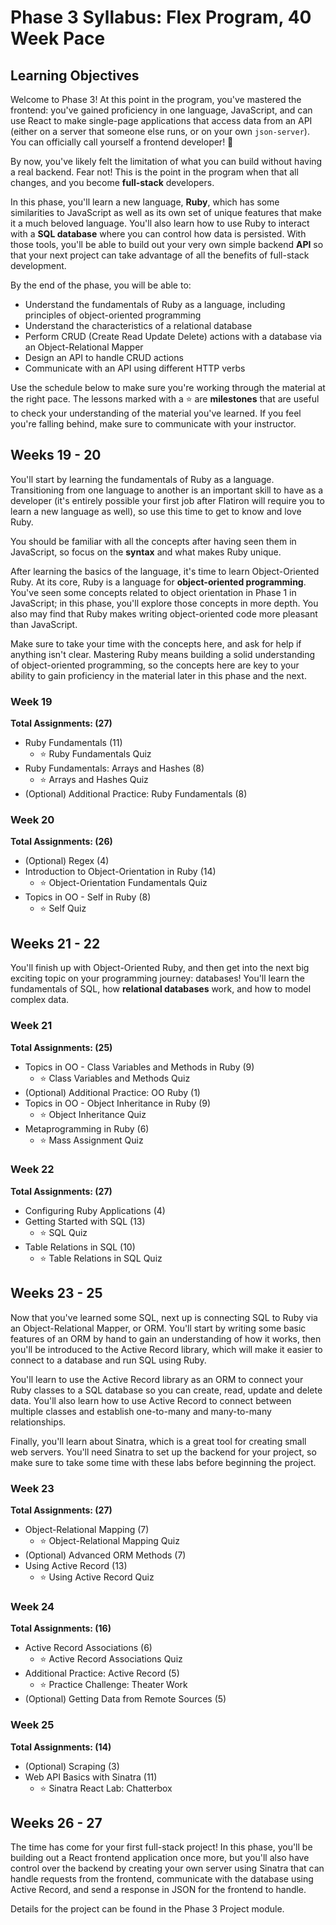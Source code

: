 # Phase 3 Syllabus: Flex Program, 40 Week Pace

## Learning Objectives

Welcome to Phase 3! At this point in the program, you've mastered the frontend:
you've gained proficiency in one language, JavaScript, and can use React to make
single-page applications that access data from an API (either on a server that
someone else runs, or on your own `json-server`). You can officially call
yourself a frontend developer! 🎉

By now, you've likely felt the limitation of what you can build without having a
real backend. Fear not! This is the point in the program when that all changes,
and you become **full-stack** developers.

In this phase, you'll learn a new language, **Ruby**, which has some
similarities to JavaScript as well as its own set of unique features that make
it a much beloved language. You'll also learn how to use Ruby to interact with a
**SQL database** where you can control how data is persisted. With those tools,
you'll be able to build out your very own simple backend **API** so that your
next project can take advantage of all the benefits of full-stack development.

By the end of the phase, you will be able to:

- Understand the fundamentals of Ruby as a language, including principles of
  object-oriented programming
- Understand the characteristics of a relational database
- Perform CRUD (Create Read Update Delete) actions with a database via an
  Object-Relational Mapper
- Design an API to handle CRUD actions
- Communicate with an API using different HTTP verbs

Use the schedule below to make sure you're working through the material at
the right pace. The lessons marked with a ⭐️ are **milestones** that are useful
to check your understanding of the material you've learned. If you feel you're
falling behind, make sure to communicate with your instructor.

## Weeks 19 - 20

You'll start by learning the fundamentals of Ruby as a language. Transitioning
from one language to another is an important skill to have as a developer (it's
entirely possible your first job after Flatiron will require you to learn a new
language as well), so use this time to get to know and love Ruby.

You should be familiar with all the concepts after having seen them in
JavaScript, so focus on the **syntax** and what makes Ruby unique.

After learning the basics of the language, it's time to learn Object-Oriented
Ruby. At its core, Ruby is a language for **object-oriented programming**.
You've seen some concepts related to object orientation in Phase 1 in
JavaScript; in this phase, you'll explore those concepts in more depth. You also
may find that Ruby makes writing object-oriented code more pleasant than
JavaScript.

Make sure to take your time with the concepts here, and ask for help if anything
isn't clear. Mastering Ruby means building a solid understanding of
object-oriented programming, so the concepts here are key to your ability to
gain proficiency in the material later in this phase and the next.

### Week 19

**Total Assignments: (27)**

- Ruby Fundamentals (11)
  - ⭐️ Ruby Fundamentals Quiz
- Ruby Fundamentals: Arrays and Hashes (8)
  - ⭐️ Arrays and Hashes Quiz
- (Optional) Additional Practice: Ruby Fundamentals (8)

### Week 20

**Total Assignments: (26)**

- (Optional) Regex (4)
- Introduction to Object-Orientation in Ruby (14)
  - ⭐️ Object-Orientation Fundamentals Quiz
- Topics in OO - Self in Ruby (8)
  - ⭐️ Self Quiz

## Weeks 21 - 22

You'll finish up with Object-Oriented Ruby, and then get into the next big
exciting topic on your programming journey: databases! You'll learn the
fundamentals of SQL, how **relational databases** work, and how to model
complex data.

### Week 21

**Total Assignments: (25)**

- Topics in OO - Class Variables and Methods in Ruby (9)
  - ⭐️ Class Variables and Methods Quiz
- (Optional) Additional Practice: OO Ruby (1)
- Topics in OO - Object Inheritance in Ruby (9)
  - ⭐️ Object Inheritance Quiz
- Metaprogramming in Ruby (6)
  - ⭐️ Mass Assignment Quiz

### Week 22

**Total Assignments: (27)**

- Configuring Ruby Applications (4)
- Getting Started with SQL (13)
  - ⭐️ SQL Quiz
- Table Relations in SQL (10)
  - ⭐️ Table Relations in SQL Quiz

## Weeks 23 - 25

Now that you've learned some SQL, next up is connecting SQL to Ruby via an
Object-Relational Mapper, or ORM. You'll start by writing some basic features of
an ORM by hand to gain an understanding of how it works, then you'll be
introduced to the Active Record library, which will make it easier to connect to
a database and run SQL using Ruby.

You'll learn to use the Active Record library as an ORM to connect your Ruby
classes to a SQL database so you can create, read, update and delete data.
You'll also learn how to use Active Record to connect between multiple classes
and establish one-to-many and many-to-many relationships.

Finally, you'll learn about Sinatra, which is a great tool for creating small
web servers. You'll need Sinatra to set up the backend for your project, so make
sure to take some time with these labs before beginning the project.

### Week 23

**Total Assignments: (27)**

- Object-Relational Mapping (7)
  - ⭐️ Object-Relational Mapping Quiz
- (Optional) Advanced ORM Methods (7)
- Using Active Record (13)
  - ⭐️ Using Active Record Quiz

### Week 24

**Total Assignments: (16)**

- Active Record Associations (6)
  - ⭐️ Active Record Associations Quiz
- Additional Practice: Active Record (5)
  - ⭐️ Practice Challenge: Theater Work
- (Optional) Getting Data from Remote Sources (5)

### Week 25

**Total Assignments: (14)**

- (Optional) Scraping (3)
- Web API Basics with Sinatra (11)
  - ⭐️ Sinatra React Lab: Chatterbox

## Weeks 26 - 27

The time has come for your first full-stack project! In this phase, you'll be
building out a React frontend application once more, but you'll also have
control over the backend by creating your own server using Sinatra that can
handle requests from the frontend, communicate with the database using Active
Record, and send a response in JSON for the frontend to handle.

Details for the project can be found in the Phase 3 Project module.
